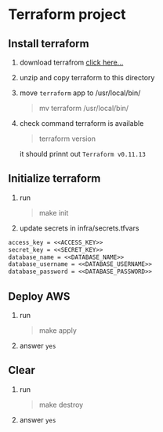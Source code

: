 # Terraform project

## Install terraform

1. download terrafrom
   [click here...](https://releases.hashicorp.com/terraform/0.11.13/terraform_0.11.13_darwin_amd64.zip)
2. unzip and copy terraform to this directory
3. move `terraform` app to /usr/local/bin/
   > mv terraform /usr/local/bin/
4. check command terraform is available

   > terraform version

   it should prinnt out `Terraform v0.11.13`

## Initialize terraform

1. run
   > make init
2. update secrets in infra/secrets.tfvars

```txt
access_key = <<ACCESS_KEY>>
secret_key = <<SECRET_KEY>>
database_name = <<DATABASE_NAME>>
database_username = <<DATABASE_USERNAME>>
database_password = <<DATABASE_PASSWORD>>
```

## Deploy AWS

1. run
   > make apply
2. answer `yes`

## Clear

1. run
   > make destroy
2. answer `yes`
